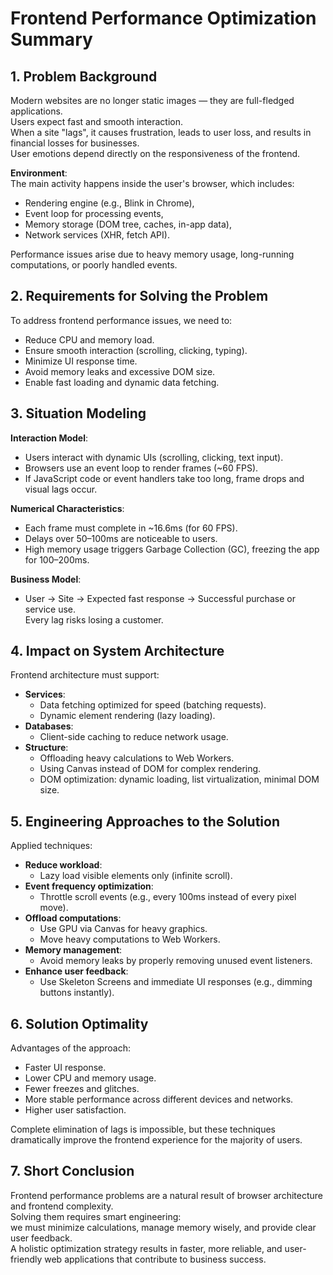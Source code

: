 # Frontend Performance Optimization Summary

## 1. Problem Background
Modern websites are no longer static images — they are full-fledged applications.  
Users expect fast and smooth interaction.  
When a site "lags", it causes frustration, leads to user loss, and results in financial losses for businesses.  
User emotions depend directly on the responsiveness of the frontend.

**Environment**:  
The main activity happens inside the user's browser, which includes:
- Rendering engine (e.g., Blink in Chrome),
- Event loop for processing events,
- Memory storage (DOM tree, caches, in-app data),
- Network services (XHR, fetch API).

Performance issues arise due to heavy memory usage, long-running computations, or poorly handled events.

## 2. Requirements for Solving the Problem
To address frontend performance issues, we need to:
- Reduce CPU and memory load.
- Ensure smooth interaction (scrolling, clicking, typing).
- Minimize UI response time.
- Avoid memory leaks and excessive DOM size.
- Enable fast loading and dynamic data fetching.

## 3. Situation Modeling
**Interaction Model**:  
- Users interact with dynamic UIs (scrolling, clicking, text input).
- Browsers use an event loop to render frames (~60 FPS).
- If JavaScript code or event handlers take too long, frame drops and visual lags occur.

**Numerical Characteristics**:
- Each frame must complete in ~16.6ms (for 60 FPS).
- Delays over 50–100ms are noticeable to users.
- High memory usage triggers Garbage Collection (GC), freezing the app for 100–200ms.

**Business Model**:
- User → Site → Expected fast response → Successful purchase or service use.  
Every lag risks losing a customer.

## 4. Impact on System Architecture
Frontend architecture must support:
- **Services**:
  - Data fetching optimized for speed (batching requests).
  - Dynamic element rendering (lazy loading).
- **Databases**:
  - Client-side caching to reduce network usage.
- **Structure**:
  - Offloading heavy calculations to Web Workers.
  - Using Canvas instead of DOM for complex rendering.
  - DOM optimization: dynamic loading, list virtualization, minimal DOM size.

## 5. Engineering Approaches to the Solution
Applied techniques:
- **Reduce workload**:
  - Lazy load visible elements only (infinite scroll).
- **Event frequency optimization**:
  - Throttle scroll events (e.g., every 100ms instead of every pixel move).
- **Offload computations**:
  - Use GPU via Canvas for heavy graphics.
  - Move heavy computations to Web Workers.
- **Memory management**:
  - Avoid memory leaks by properly removing unused event listeners.
- **Enhance user feedback**:
  - Use Skeleton Screens and immediate UI responses (e.g., dimming buttons instantly).

## 6. Solution Optimality
Advantages of the approach:
- Faster UI response.
- Lower CPU and memory usage.
- Fewer freezes and glitches.
- More stable performance across different devices and networks.
- Higher user satisfaction.

Complete elimination of lags is impossible, but these techniques dramatically improve the frontend experience for the majority of users.

## 7. Short Conclusion
Frontend performance problems are a natural result of browser architecture and frontend complexity.  
Solving them requires smart engineering:  
we must minimize calculations, manage memory wisely, and provide clear user feedback.  
A holistic optimization strategy results in faster, more reliable, and user-friendly web applications that contribute to business success.
